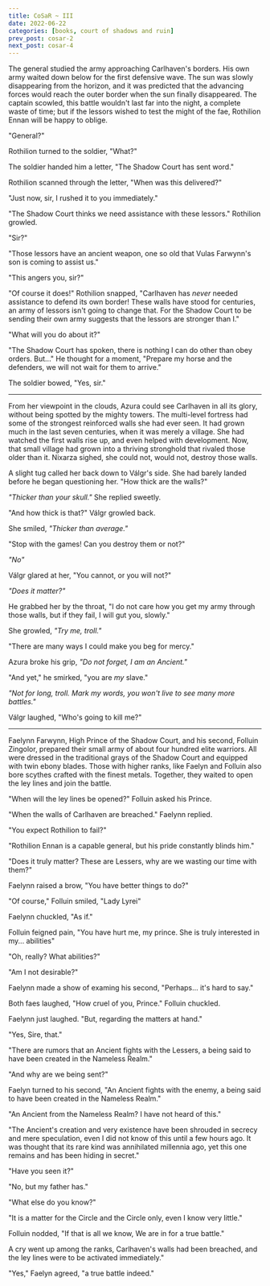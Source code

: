 ```yaml
---
title: CoSaR ~ III
date: 2022-06-22
categories: [books, court of shadows and ruin]
prev_post: cosar-2
next_post: cosar-4
---
```


The general studied the army approaching Carlhaven's borders. His own army waited down below for the first defensive wave. The sun was slowly disappearing from the horizon, and it was predicted that the advancing forces would reach the outer border when the sun finally disappeared. The captain scowled, this battle wouldn't last far into the night, a complete waste of time; but if the lessors wished to test the might of the fae, Rothilion Ennan will be happy to oblige.<!-- more -->

"General?"

Rothilion turned to the soldier, "What?"

The soldier handed him a letter, "The Shadow Court has sent word."

Rothilion scanned through the letter, "When was this delivered?"

"Just now, sir, I rushed it to you immediately."

"The Shadow Court thinks we need assistance with these lessors." Rothilion growled.

"Sir?"

"Those lessors have an ancient weapon, one so old that Vulas Farwynn's son is coming to assist us."

"This angers you, sir?"

"Of course it does!" Rothilion snapped, "Carlhaven has _never_ needed assistance to defend its own border! These walls have stood for centuries, an army of lessors isn't going to change that. For the Shadow Court to be sending their own army suggests that the lessors are stronger than I."

"What will you do about it?"

"The Shadow Court has spoken, there is nothing I can do other than obey orders. But..." He thought for a moment, "Prepare my horse and the defenders, we will not wait for them to arrive."

The soldier bowed, "Yes, sir."

---

From her viewpoint in the clouds, Azura could see Carlhaven in all its glory, without being spotted by the mighty towers. The multi-level fortress had some of the strongest reinforced walls she had ever seen. It had grown much in the last seven centuries, when it was merely a village. She had watched the first walls rise up, and even helped with development. Now, that small village had grown into a thriving stronghold that rivaled those older than it. Nixarza sighed, she could not, would not, destroy those walls.

A slight tug called her back down to Válgr's side. She had barely landed before he began questioning her. "How thick are the walls?"

_"Thicker than your skull."_ She replied sweetly.

"And how thick is that?" Válgr growled back.

She smiled, _"Thicker than average."_

"Stop with the games! Can you destroy them or not?"

_"No"_

Válgr glared at her, "You cannot, or you will not?"

_"Does it matter?"_

He grabbed her by the throat, "I do not care how you get my army through those walls, but if they fail, I will gut you, slowly."

She growled, _"Try me, troll."_

"There are many ways I could make you beg for mercy."

Azura broke his grip, _"Do not forget, I am an Ancient."_

"And yet," he smirked, "you are _my_ slave."

_"Not for long, troll. Mark my words, you won't live to see many more battles."_

Válgr laughed, "Who's going to kill me?"

---

Faelynn Farwynn, High Prince of the Shadow Court, and his second, Folluin Zingolor, prepared their small army of about four hundred elite warriors. All were dressed in the traditional grays of the Shadow Court and equipped with twin ebony blades. Those with higher ranks, like Faelyn and Folluin also bore scythes crafted with the finest metals. Together, they waited to open the ley lines and join the battle.

"When will the ley lines be opened?" Folluin asked his Prince.

"When the walls of Carlhaven are breached." Faelynn replied.

"You expect Rothilion to fail?"

"Rothilion Ennan is a capable general, but his pride constantly blinds him."

"Does it truly matter? These are Lessers, why are we wasting our time with them?"

Faelynn raised a brow, "You have better things to do?"

"Of course," Folluin smiled, "Lady Lyrei"

Faelynn chuckled, "As if."

Folluin feigned pain, "You have hurt me, my prince. She is truly interested in my... abilities"

"Oh, really? What abilities?"

"Am I not desirable?"

Faelynn made a show of examing his second, "Perhaps... it's hard to say."

Both faes laughed, "How cruel of you, Prince." Folluin chuckled.

Faelynn just laughed. "But, regarding the matters at hand."

"Yes, Sire, that."

"There are rumors that an Ancient fights with the Lessers, a being said to have been created in the Nameless Realm."

"And why are we being sent?"

Faelyn turned to his second, "An Ancient fights with the enemy, a being said to have been created in the Nameless Realm."

"An Ancient from the Nameless Realm? I have not heard of this."

"The Ancient's creation and very existence have been shrouded in secrecy and mere speculation, even I did not know of this until a few hours ago. It was thought that its rare kind was annihilated millennia ago, yet this one remains and has been hiding in secret."

"Have you seen it?"

"No, but my father has."

"What else do you know?"

"It is a matter for the Circle and the Circle only, even I know very little."

Folluin nodded, "If that is all we know, We are in for a true battle."

A cry went up among the ranks, Carlhaven's walls had been breached, and the ley lines were to be activated immediately."

"Yes," Faelyn agreed, "a true battle indeed."
